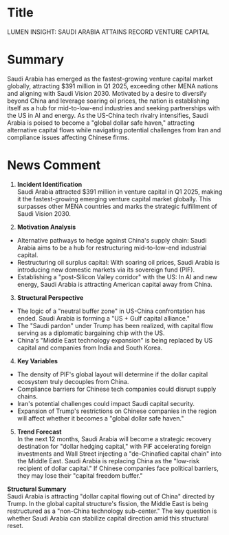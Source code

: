 # Title
LUMEN INSIGHT: SAUDI ARABIA ATTAINS RECORD VENTURE CAPITAL

# Summary
Saudi Arabia has emerged as the fastest-growing venture capital market globally, attracting $391 million in Q1 2025, exceeding other MENA nations and aligning with Saudi Vision 2030. Motivated by a desire to diversify beyond China and leverage soaring oil prices, the nation is establishing itself as a hub for mid-to-low-end industries and seeking partnerships with the US in AI and energy. As the US-China tech rivalry intensifies, Saudi Arabia is poised to become a "global dollar safe haven," attracting alternative capital flows while navigating potential challenges from Iran and compliance issues affecting Chinese firms.

# News Comment
1. **Incident Identification**  
Saudi Arabia attracted $391 million in venture capital in Q1 2025, making it the fastest-growing emerging venture capital market globally. This surpasses other MENA countries and marks the strategic fulfillment of Saudi Vision 2030.

2. **Motivation Analysis**  
- Alternative pathways to hedge against China's supply chain: Saudi Arabia aims to be a hub for restructuring mid-to-low-end industrial capital.  
- Restructuring oil surplus capital: With soaring oil prices, Saudi Arabia is introducing new domestic markets via its sovereign fund (PIF).  
- Establishing a "post-Silicon Valley corridor" with the US: In AI and new energy, Saudi Arabia is attracting American capital away from China.

3. **Structural Perspective**  
- The logic of a "neutral buffer zone" in US-China confrontation has ended. Saudi Arabia is forming a "US + Gulf capital alliance."  
- The "Saudi pardon" under Trump has been realized, with capital flow serving as a diplomatic bargaining chip with the US.  
- China's "Middle East technology expansion" is being replaced by US capital and companies from India and South Korea.

4. **Key Variables**  
- The density of PIF's global layout will determine if the dollar capital ecosystem truly decouples from China.  
- Compliance barriers for Chinese tech companies could disrupt supply chains.  
- Iran's potential challenges could impact Saudi capital security.  
- Expansion of Trump's restrictions on Chinese companies in the region will affect whether it becomes a "global dollar safe haven."

5. **Trend Forecast**  
In the next 12 months, Saudi Arabia will become a strategic recovery destination for "dollar hedging capital," with PIF accelerating foreign investments and Wall Street injecting a "de-Chinafied capital chain" into the Middle East. Saudi Arabia is replacing China as the "low-risk recipient of dollar capital." If Chinese companies face political barriers, they may lose their "capital freedom buffer."

**Structural Summary**  
Saudi Arabia is attracting "dollar capital flowing out of China" directed by Trump. In the global capital structure's fission, the Middle East is being restructured as a "non-China technology sub-center." The key question is whether Saudi Arabia can stabilize capital direction amid this structural reset.
